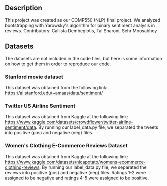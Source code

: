 ## Description
This project was created as our COMP550 (NLP) final project. We analyzed bootstrapping with Yarowsky's algorithm for binary sentiment analysis in reviews. 
Contributors: Callista Dembegiotis, Tal Sharoni, Sehr Moosabhoy

## Datasets 
The datasets are not included in the code files, but here is some information on how to get them in order to reproduce our code.

### Stanford movie dataset
This dataset was obtained from the following link: https://ai.stanford.edu/~amaas/data/sentiment/ 

### Twitter US Airline Sentiment
This dataset was obtained from Kaggle at the following link: https://www.kaggle.com/datasets/crowdflower/twitter-airline-sentiment/data.
By running our label_data.py file, we separated the tweets into positive (pos) and negative (neg) files. 

### Women's Clothing E-Commerce Reviews Dataset
This dataset was obtained from Kaggle at the following link: https://www.kaggle.com/datasets/nicapotato/womens-ecommerce-clothing-reviews. 
By running our label_data.py file, we separated the reviews into positive (pos) and negative (neg) files. Ratings 1-2 were assigned to be negative and ratings 4-5 were assigned to be positive. 
